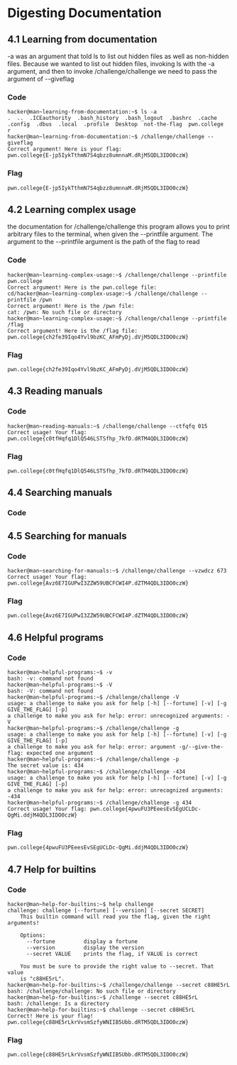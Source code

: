 # Digesting Documentation

## 4.1 Learning from documentation
-a was an argument that told ls to list out hidden files as well as non-hidden files. Because we wanted to list out hidden files, invoking ls with the -a argument, and then to invoke /challenge/challenge we need to pass the argument of --giveflag
### Code
```
hacker@man~learning-from-documentation:~$ ls -a
.  ..  .ICEauthority  .bash_history  .bash_logout  .bashrc  .cache  .config  .dbus  .local  .profile  Desktop  not-the-flag  pwn.college  r
hacker@man~learning-from-documentation:~$ /challenge/challenge --giveflag
Correct argument! Here is your flag:
pwn.college{E-jp5IykTthmN7S4qbzz8umnnaM.dRjM5QDL3IDO0czW}
```
### Flag
```
pwn.college{E-jp5IykTthmN7S4qbzz8umnnaM.dRjM5QDL3IDO0czW}
```

## 4.2 Learning complex usage
the documentation for /challenge/challenge this program allows you to print arbitrary files to the terminal, when given the --printfile argument. The argument to the --printfile argument is the path of the flag to read
### Code
```
hacker@man~learning-complex-usage:~$ /challenge/challenge --printfile pwn.college
Correct argument! Here is the pwn.college file:
cd/hacker@man~learning-complex-usage:~$ /challenge/challenge --printfile /pwn
Correct argument! Here is the /pwn file:
cat: /pwn: No such file or directory
hacker@man~learning-complex-usage:~$ /challenge/challenge --printfile /flag
Correct argument! Here is the /flag file:
pwn.college{ch2fe39Iqo4Yvl9bzKC_AFmPyDj.dVjM5QDL3IDO0czW}
```
### Flag
```
pwn.college{ch2fe39Iqo4Yvl9bzKC_AFmPyDj.dVjM5QDL3IDO0czW}
```

## 4.3 Reading manuals

### Code 
```
hacker@man~reading-manuals:~$ /challenge/challenge --ctfqfq 015
Correct usage! Your flag: pwn.college{c0tfHqfq1DlQ546LSTSfhp_7kfD.dRTM4QDL3IDO0czW}
```
### Flag 
```
pwn.college{c0tfHqfq1DlQ546LSTSfhp_7kfD.dRTM4QDL3IDO0czW}
```

## 4.4 Searching manuals

### Code

## 4.5 Searching for manuals
### Code 
```
hacker@man~searching-for-manuals:~$ /challenge/challenge --vzwdcz 673
Correct usage! Your flag: pwn.college{Avz6E7IGUPwI3ZZW59UBCFCWI4P.dZTM4QDL3IDO0czW}
```
### Flag
```
pwn.college{Avz6E7IGUPwI3ZZW59UBCFCWI4P.dZTM4QDL3IDO0czW}
```

## 4.6 Helpful programs
### Code 
```
hacker@man~helpful-programs:~$ -v
bash: -v: command not found
hacker@man~helpful-programs:~$ -V
bash: -V: command not found
hacker@man~helpful-programs:~$ /challenge/challenge -V
usage: a challenge to make you ask for help [-h] [--fortune] [-v] [-g GIVE_THE_FLAG] [-p]
a challenge to make you ask for help: error: unrecognized arguments: -V
hacker@man~helpful-programs:~$ /challenge/challenge -g 
usage: a challenge to make you ask for help [-h] [--fortune] [-v] [-g GIVE_THE_FLAG] [-p]
a challenge to make you ask for help: error: argument -g/--give-the-flag: expected one argument
hacker@man~helpful-programs:~$ /challenge/challenge -p
The secret value is: 434
hacker@man~helpful-programs:~$ /challenge/challenge -434
usage: a challenge to make you ask for help [-h] [--fortune] [-v] [-g GIVE_THE_FLAG] [-p]
a challenge to make you ask for help: error: unrecognized arguments: -434
hacker@man~helpful-programs:~$ /challenge/challenge -g 434
Correct usage! Your flag: pwn.college{4pwuFU3PEeesEvSEgUCLDc-QgMi.ddjM4QDL3IDO0czW}
```
### Flag
```
pwn.college{4pwuFU3PEeesEvSEgUCLDc-QgMi.ddjM4QDL3IDO0czW}
```

## 4.7 Help for builtins
### Code
```
hacker@man~help-for-builtins:~$ help challenge
challenge: challenge [--fortune] [--version] [--secret SECRET]
    This builtin command will read you the flag, given the right arguments!
    
    Options:
      --fortune         display a fortune
      --version         display the version
      --secret VALUE    prints the flag, if VALUE is correct

    You must be sure to provide the right value to --secret. That value
    is "c88HE5rL".
hacker@man~help-for-builtins:~$ /challenge/challenge --secret c88HE5rL
bash: /challenge/challenge: No such file or directory
hacker@man~help-for-builtins:~$ /challenge --secret c88HE5rL
bash: /challenge: Is a directory
hacker@man~help-for-builtins:~$ challenge --secret c88HE5rL
Correct! Here is your flag!
pwn.college{c88HE5rLkrVvsmSzfyWNIIB5Ubb.dRTM5QDL3IDO0czW}
```
### Flag
```
pwn.college{c88HE5rLkrVvsmSzfyWNIIB5Ubb.dRTM5QDL3IDO0czW}
```
